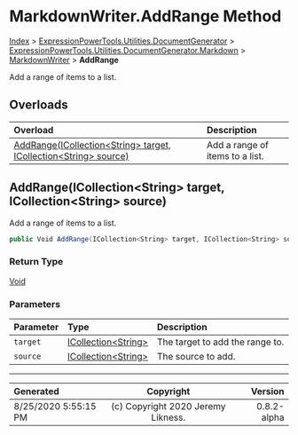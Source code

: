 ﻿# MarkdownWriter.AddRange Method

[Index](../index.md) > [ExpressionPowerTools.Utilities.DocumentGenerator](ExpressionPowerTools.Utilities.DocumentGenerator.a.md) > [ExpressionPowerTools.Utilities.DocumentGenerator.Markdown](ExpressionPowerTools.Utilities.DocumentGenerator.Markdown.n.md) > [MarkdownWriter](ExpressionPowerTools.Utilities.DocumentGenerator.Markdown.MarkdownWriter.cs.md) > **AddRange**

Add a range of items to a list.

## Overloads

| Overload | Description |
| :-- | :-- |
| [AddRange(ICollection&lt;String> target, ICollection&lt;String> source)](#addrangeicollectionstring-target-icollectionstring-source) | Add a range of items to a list. |
## AddRange(ICollection&lt;String> target, ICollection&lt;String> source)

Add a range of items to a list.

```csharp
public Void AddRange(ICollection<String> target, ICollection<String> source)
```

### Return Type

 [Void](https://docs.microsoft.com/dotnet/api/system.void) 

### Parameters

| Parameter | Type | Description |
| :-- | :-- | :-- |
| `target` | [ICollection&lt;String>](https://docs.microsoft.com/dotnet/api/system.collections.generic.icollection-1) | The target to add the range to. |
| `source` | [ICollection&lt;String>](https://docs.microsoft.com/dotnet/api/system.collections.generic.icollection-1) | The source to add. |



---

| Generated | Copyright | Version |
| :-- | :-: | --: |
| 8/25/2020 5:55:15 PM | (c) Copyright 2020 Jeremy Likness. | 0.8.2-alpha |

